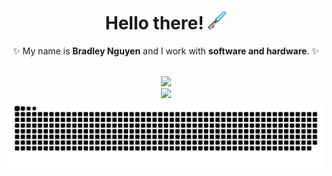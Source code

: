 <div align="center">

# Hello there! <img src="https://raw.githubusercontent.com/BradleyNgu/BradleyNgu/main/bluelightsaber.png" width="30px">

✨ My name is **Bradley Nguyen** and I work with **software and hardware**. ✨

<br/>

<img width="400" src="https://github-readme-stats.vercel.app/api?username=BradleyNgu&theme=tokyonight&show_icons=true&hide_border=true&count_private=true"/>

<br/>

<img width="400" src="https://github-readme-stats.vercel.app/api/top-langs/?username=BradleyNgu&theme=tokyonight&show_icons=true&hide_border=true&layout=compact"/>

<br/>

<picture>
  <source media="(prefers-color-scheme: dark)" srcset="https://raw.githubusercontent.com/Platane/snk/output/github-contribution-grid-snake-dark.svg" />
  <source media="(prefers-color-scheme: light)" srcset="https://raw.githubusercontent.com/Platane/snk/output/github-contribution-grid-snake.svg" />
  <img alt="GitHub Contribution Snake" src="https://raw.githubusercontent.com/Platane/snk/output/github-contribution-grid-snake.svg" />
</picture>



</div>
